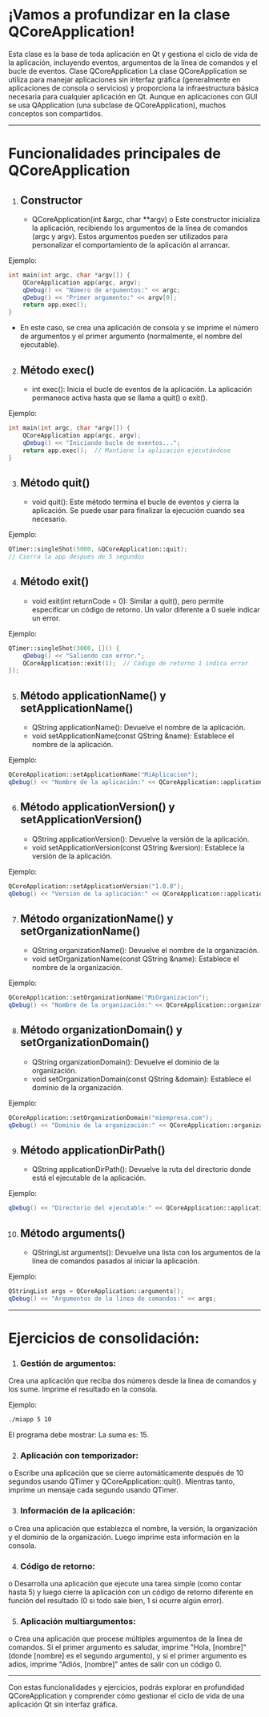 
# ¡Vamos a profundizar en la clase QCoreApplication! 

Esta clase es la base de toda aplicación en Qt y gestiona el ciclo de vida de la aplicación, incluyendo eventos, argumentos de la línea de comandos y el bucle de eventos.
Clase QCoreApplication
La clase QCoreApplication se utiliza para manejar aplicaciones sin interfaz gráfica (generalmente en aplicaciones de consola o servicios) y proporciona la infraestructura básica necesaria para cualquier aplicación en Qt. Aunque en aplicaciones con GUI se usa QApplication (una subclase de QCoreApplication), muchos conceptos son compartidos.

***

# Funcionalidades principales de QCoreApplication

1. ## Constructor
    - QCoreApplication(int &argc, char **argv)
    o	Este constructor inicializa la aplicación, recibiendo los argumentos de la línea de comandos (argc y argv). Estos argumentos pueden ser utilizados para personalizar el comportamiento de la aplicación al arrancar.

Ejemplo:

```cpp
int main(int argc, char *argv[]) {
    QCoreApplication app(argc, argv);
    qDebug() << "Número de argumentos:" << argc;
    qDebug() << "Primer argumento:" << argv[0];
    return app.exec();
}
```
- En este caso, se crea una aplicación de consola y se imprime el número de argumentos y el primer argumento (normalmente, el nombre del ejecutable).

2. ## Método exec()
    - int exec(): Inicia el bucle de eventos de la aplicación. La aplicación permanece activa hasta que se llama a quit() o exit().

Ejemplo:
```cpp
int main(int argc, char *argv[]) {
    QCoreApplication app(argc, argv);
    qDebug() << "Iniciando bucle de eventos...";
    return app.exec();  // Mantiene la aplicación ejecutándose
}
```

3. ## Método quit()
    - void quit(): Este método termina el bucle de eventos y cierra la aplicación. Se puede usar para finalizar la ejecución cuando sea necesario.

Ejemplo:
```cpp
QTimer::singleShot(5000, &QCoreApplication::quit);  
// Cierra la app después de 5 segundos
```

4. ## Método exit()
    - void exit(int returnCode = 0): Similar a quit(), pero permite especificar un código de retorno. Un valor diferente a 0 suele indicar un error.

Ejemplo:
```cpp
QTimer::singleShot(3000, []() {
    qDebug() << "Saliendo con error.";
    QCoreApplication::exit(1);  // Código de retorno 1 indica error
});
```

5. ## Método applicationName() y setApplicationName()
    - QString applicationName(): Devuelve el nombre de la aplicación.
    - void setApplicationName(const QString &name): Establece el nombre de la aplicación.

Ejemplo:
```cpp
QCoreApplication::setApplicationName("MiAplicacion");
qDebug() << "Nombre de la aplicación:" << QCoreApplication::applicationName();
```

6. ## Método applicationVersion() y setApplicationVersion()
    - QString applicationVersion(): Devuelve la versión de la aplicación.
    - void setApplicationVersion(const QString &version): Establece la versión de la aplicación.

Ejemplo:
```cpp
QCoreApplication::setApplicationVersion("1.0.0");
qDebug() << "Versión de la aplicación:" << QCoreApplication::applicationVersion();
```

7. ## Método organizationName() y setOrganizationName()
    - QString organizationName(): Devuelve el nombre de la organización.
    - void setOrganizationName(const QString &name): Establece el nombre de la organización.

Ejemplo:
```cpp
QCoreApplication::setOrganizationName("MiOrganizacion");
qDebug() << "Nombre de la organización:" << QCoreApplication::organizationName();
```

8. ## Método organizationDomain() y setOrganizationDomain()
    - QString organizationDomain(): Devuelve el dominio de la organización.
    - void setOrganizationDomain(const QString &domain): Establece el dominio de la organización.

Ejemplo:
```cpp
QCoreApplication::setOrganizationDomain("miempresa.com");
qDebug() << "Dominio de la organización:" << QCoreApplication::organizationDomain();
```

9. ## Método applicationDirPath()
    - QString applicationDirPath(): Devuelve la ruta del directorio donde está el ejecutable de la aplicación.

Ejemplo:
```cpp
qDebug() << "Directorio del ejecutable:" << QCoreApplication::applicationDirPath();
```

10. ## Método arguments()
    - QStringList arguments(): Devuelve una lista con los argumentos de la línea de comandos pasados al iniciar la aplicación.

Ejemplo:
```cpp
QStringList args = QCoreApplication::arguments();
qDebug() << "Argumentos de la línea de comandos:" << args;
```

***

# Ejercicios de consolidación:

1.	### Gestión de argumentos:
Crea una aplicación que reciba dos números desde la línea de comandos y los sume. Imprime el resultado en la consola.

Ejemplo:
``` bash
./miapp 5 10
```

El programa debe mostrar: La suma es: 15.

2.	### Aplicación con temporizador:
o	Escribe una aplicación que se cierre automáticamente después de 10 segundos usando QTimer y QCoreApplication::quit(). Mientras tanto, imprime un mensaje cada segundo usando QTimer.

3. ### 	Información de la aplicación:
o	Crea una aplicación que establezca el nombre, la versión, la organización y el dominio de la organización. Luego imprime esta información en la consola.

4.	### Código de retorno:
o	Desarrolla una aplicación que ejecute una tarea simple (como contar hasta 5) y luego cierre la aplicación con un código de retorno diferente en función del resultado (0 si todo sale bien, 1 si ocurre algún error).

5.	### Aplicación multiargumentos:
o	Crea una aplicación que procese múltiples argumentos de la línea de comandos. Si el primer argumento es saludar, imprime "Hola, [nombre]" (donde [nombre] es el segundo argumento), y si el primer argumento es adios, imprime "Adiós, [nombre]" antes de salir con un código 0.

***

Con estas funcionalidades y ejercicios, podrás explorar en profundidad QCoreApplication y comprender cómo gestionar el ciclo de vida de una aplicación Qt sin interfaz gráfica. 

